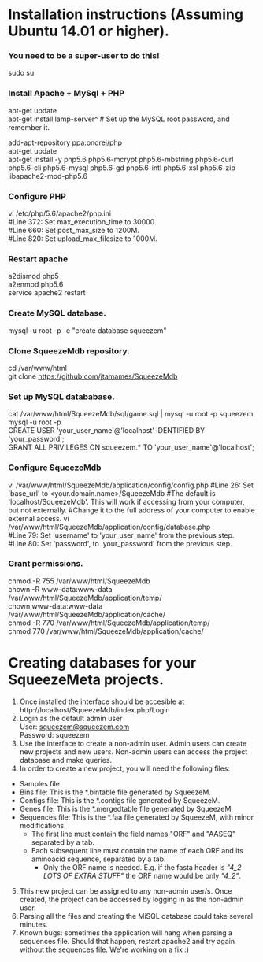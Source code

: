 # Installation instructions (Assuming Ubuntu 14.01 or higher).

### You need to be a super-user to do this!

sudo su

### Install Apache + MySql + PHP
apt-get update  
apt-get install lamp-server^ # Set up the MySQL root password, and remember it.

add-apt-repository ppa:ondrej/php  
apt-get update  
apt-get install -y php5.6 php5.6-mcrypt php5.6-mbstring php5.6-curl php5.6-cli php5.6-mysql php5.6-gd php5.6-intl php5.6-xsl php5.6-zip libapache2-mod-php5.6

### Configure PHP
vi /etc/php/5.6/apache2/php.ini  
#Line 372: Set max_execution_time to 30000.  
#Line 660: Set post_max_size to 1200M.  
#Líne 820: Set upload_max_filesize to 1000M.  

### Restart apache
a2dismod php5  
a2enmod php5.6  
service apache2 restart  

### Create MySQL database.
mysql -u root -p -e "create database squeezem"  

### Clone SqueezeMdb repository.
cd /var/www/html  
git clone https://github.com/jtamames/SqueezeMdb  

### Set up MySQL datababase.
cat /var/www/html/SqueezeMdb/sql/game.sql | mysql -u root -p squeezem  
mysql -u root -p  
CREATE USER 'your_user_name'@'localhost' IDENTIFIED BY 'your_password';  
GRANT ALL PRIVILEGES ON squeezem.* TO 'your_user_name'@'localhost';  

### Configure SqueezeMdb
vi /var/www/html/SqueezeMdb/application/config/config.php
#Line 26: Set 'base_url' to <your.domain.name>/SqueezeMdb
#The default is 'localhost/SqueezeMdb'. This will work if accessing from your computer, but not externally.
#Change it to the full address of your computer to enable external access.
vi /var/www/html/SqueezeMdb/application/config/database.php  
#Line 79: Set 'username' to 'your_user_name' from the previous step.  
#Line 80: Set 'password', to 'your_password' from the previous step.  

### Grant permissions.
chmod -R 755 /var/www/html/SqueezeMdb  
chown -R www-data:www-data /var/www/html/SqueezeMdb/application/temp/  
chown www-data:www-data /var/www/html/SqueezeMdb/application/cache/  
chmod -R 770 /var/www/html/SqueezeMdb/application/temp/  
chmod 770 /var/www/html/SqueezeMdb/application/cache/

# Creating databases for your SqueezeMeta projects.
1. Once installed the interface should be accesible at http://localhost/SqueezeMdb/index.php/Login
2. Login as the default admin user  
   User: squeezem@squeezem.com  
   Password: squeezem
3. Use the interface to create a non-admin user. Admin users can create new projects and new users. Non-admin users can access the project database and make queries.  
4. In order to create a new project, you will need the following files:
  * Samples file
  * Bins file: This is the *.bintable file generated by SqueezeM.
  * Contigs file: This is the *.contigs file generated by SqueezeM.
  * Genes file: This is the *.mergedtable file generated by SqueezeM.
  * Sequences file: This is the *.faa file generated by SqueezeM, with minor modifications.
    * The first line must contain the field names "ORF" and "AASEQ" separated by a tab.
    * Each subsequent line must contain the name of each ORF and its aminoacid sequence, separated by a tab.
        * Only the ORF name is needed. E.g. if the fasta header is *"4_2 LOTS OF EXTRA STUFF"* the ORF name would be only *"4_2"*.
5. This new project can be assigned to any non-admin user/s. Once created, the project can be accessed by logging in as the non-admin user.
6. Parsing all the files and creating the MiSQL database could take several minutes.
7. Known bugs: sometimes the application will hang when parsing a sequences file. Should that happen, restart apache2 and try again without the sequences file. We're working on a fix :)
